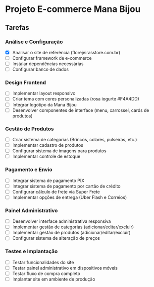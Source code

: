 # Projeto E-commerce Mana Bijou

## Tarefas

### Análise e Configuração
- [x] Analisar o site de referência (florejeirasstore.com.br)
- [ ] Configurar framework de e-commerce
- [ ] Instalar dependências necessárias
- [ ] Configurar banco de dados

### Design Frontend
- [ ] Implementar layout responsivo
- [ ] Criar tema com cores personalizadas (rosa iogurte #F4A4DD)
- [ ] Integrar logotipo da Mana Bijou
- [ ] Desenvolver componentes de interface (menu, carrossel, cards de produtos)

### Gestão de Produtos
- [ ] Criar sistema de categorias (Brincos, colares, pulseiras, etc.)
- [ ] Implementar cadastro de produtos
- [ ] Configurar sistema de imagens para produtos
- [ ] Implementar controle de estoque

### Pagamento e Envio
- [ ] Integrar sistema de pagamento PIX
- [ ] Integrar sistema de pagamento por cartão de crédito
- [ ] Configurar cálculo de frete via Super Frete
- [ ] Implementar opções de entrega (Uber Flash e Correios)

### Painel Administrativo
- [ ] Desenvolver interface administrativa responsiva
- [ ] Implementar gestão de categorias (adicionar/editar/excluir)
- [ ] Implementar gestão de produtos (adicionar/editar/excluir)
- [ ] Configurar sistema de alteração de preços

### Testes e Implantação
- [ ] Testar funcionalidades do site
- [ ] Testar painel administrativo em dispositivos móveis
- [ ] Testar fluxo de compra completo
- [ ] Implantar site em ambiente de produção
